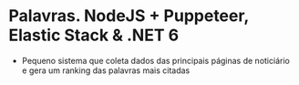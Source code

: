 # Palavras. NodeJS + Puppeteer, Elastic Stack & .NET 6

- Pequeno sistema que coleta dados das principais páginas de noticiário e gera um ranking das palavras mais citadas
